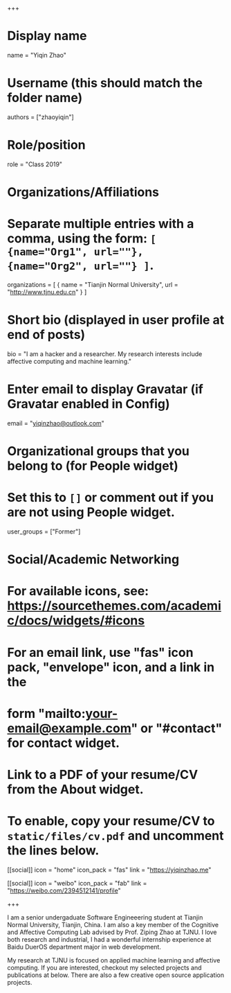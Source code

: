 +++
# Display name
name = "Yiqin Zhao"

# Username (this should match the folder name)
authors = ["zhaoyiqin"]

# Role/position
role = "Class 2019"

# Organizations/Affiliations
#   Separate multiple entries with a comma, using the form: `[ {name="Org1", url=""}, {name="Org2", url=""} ]`.
organizations = [ { name = "Tianjin Normal University", url = "http://www.tjnu.edu.cn" } ]

# Short bio (displayed in user profile at end of posts)
bio = "I am a hacker and a researcher. My research interests include affective computing and machine learning."

# Enter email to display Gravatar (if Gravatar enabled in Config)
email = "yiqinzhao@outlook.com"

# Organizational groups that you belong to (for People widget)
#   Set this to `[]` or comment out if you are not using People widget.
user_groups = ["Former"]


# Social/Academic Networking
# For available icons, see: https://sourcethemes.com/academic/docs/widgets/#icons
#   For an email link, use "fas" icon pack, "envelope" icon, and a link in the
#   form "mailto:your-email@example.com" or "#contact" for contact widget.


# Link to a PDF of your resume/CV from the About widget.
# To enable, copy your resume/CV to `static/files/cv.pdf` and uncomment the lines below.
[[social]]
  icon = "home"
  icon_pack = "fas"
  link = "https://yiqinzhao.me"

[[social]]
  icon = "weibo"
  icon_pack = "fab"
  link = "https://weibo.com/2394512141/profile"

+++

I am a senior undergaduate Software Engineeering student at Tianjin Normal University, Tianjin, China. I am also a key member of the Cognitive and Affective Computing Lab advised by Prof. Ziping Zhao at TJNU. I love both research and industrial, I had a wonderful internship experience at Baidu DuerOS department major in web development.

My research at TJNU is focused on applied machine learning and affective computing. If you are interested, checkout my selected projects and publications at below. There are also a few creative open source application projects.
